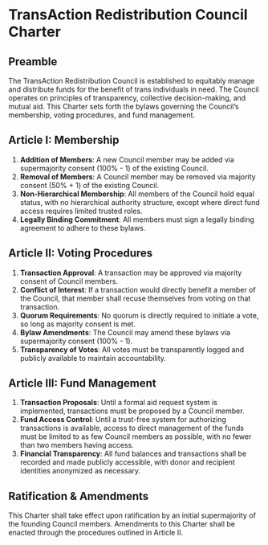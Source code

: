# TransAction Redistribution Council Charter

## Preamble

The TransAction Redistribution Council is established to equitably manage and distribute funds for the benefit of trans individuals in need. The Council operates on principles of transparency, collective decision-making, and mutual aid. This Charter sets forth the bylaws governing the Council’s membership, voting procedures, and fund management.

## Article I: Membership

1. **Addition of Members**: A new Council member may be added via supermajority consent (100% - 1) of the existing Council.
2. **Removal of Members**: A Council member may be removed via majority consent (50% + 1) of the existing Council.
3. **Non-Hierarchical Membership**: All members of the Council hold equal status, with no hierarchical authority structure, except where direct fund access requires limited trusted roles.
4. **Legally Binding Commitment**: All members must sign a legally binding agreement to adhere to these bylaws.

## Article II: Voting Procedures

1. **Transaction Approval**: A transaction may be approved via majority consent of Council members.
2. **Conflict of Interest**: If a transaction would directly benefit a member of the Council, that member shall recuse themselves from voting on that transaction.
3. **Quorum Requirements**: No quorum is directly required to initiate a vote, so long as majority consent is met.
4. **Bylaw Amendments**: The Council may amend these bylaws via supermajority consent (100% - 1).
5. **Transparency of Votes**: All votes must be transparently logged and publicly available to maintain accountability.

## Article III: Fund Management

1. **Transaction Proposals**: Until a formal aid request system is implemented, transactions must be proposed by a Council member.
2. **Fund Access Control**: Until a trust-free system for authorizing transactions is available, access to direct management of the funds must be limited to as few Council members as possible, with no fewer than two members having access.
3. **Financial Transparency**: All fund balances and transactions shall be recorded and made publicly accessible, with donor and recipient identities anonymized as necessary.

## Ratification & Amendments

This Charter shall take effect upon ratification by an initial supermajority of the founding Council members. Amendments to this Charter shall be enacted through the procedures outlined in Article II.

